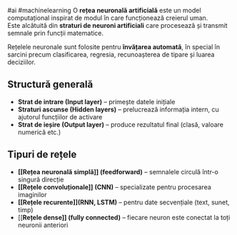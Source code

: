 #ai #machinelearning 
O **rețea neuronală artificială** este un model computațional inspirat de modul în care funcționează creierul uman.  
Este alcătuită din **straturi de neuroni artificiali** care procesează și transmit semnale prin funcții matematice.

Rețelele neuronale sunt folosite pentru **învățarea automată**, în special în sarcini precum clasificarea, regresia, recunoașterea de tipare și luarea deciziilor.

## Structură generală

- **Strat de intrare (Input layer)** – primește datele inițiale
- **Straturi ascunse (Hidden layers)** – prelucrează informația intern, cu ajutorul funcțiilor de activare
- **Strat de ieșire (Output layer)** – produce rezultatul final (clasă, valoare numerică etc.)
##  Tipuri de rețele 
- **[[Rețea neuronală simplă]] (feedforward)** – semnalele circulă într-o singură direcție
- **[[Rețele convoluționale]] (CNN)** – specializate pentru procesarea imaginilor
- **[[Rețele recurente]](RNN, LSTM)** – pentru date secvențiale (text, sunet, timp)
- [[**Rețele dense]] (fully connected)** – fiecare neuron este conectat la toți neuronii anteriori